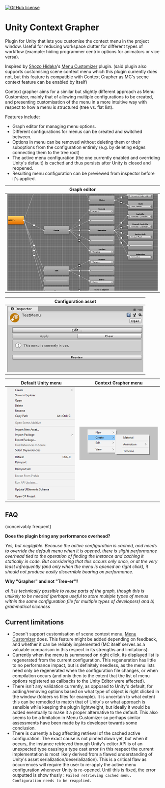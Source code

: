 [![GitHub license](https://img.shields.io/badge/license-MIT-blue.svg)](https://raw.githubusercontent.com/Smidgens/UnityQuickBuild/master/LICENSE.md)

# Unity Context Grapher
Plugin for Unity that lets you customise the context menu in the project window. Useful for reducing workspace clutter for different types of workflow (example: hiding programmer centric options for animators or vice versa).

Inspired by [Shozo Hidaka](https://assetstore.unity.com/publishers/15224)'s [Menu Customizer](https://assetstore.unity.com/packages/tools/utilities/menu-customizer-44011) plugin.
(said plugin also supports customising scene context menu which this plugin currently does not, but this feature is compatible with Context Grapher as MC's scene context feature can be enabled by itself)

Context grapher aims for a similar but slightly different approach as Menu Customizer, mainly that of allowing multiple configurations to be created, and presenting customisation of the menu in a more intuitive way with respect to how a menu is structured (tree vs. flat list).

Features include:
* Graph editor for managing menu options.
* Different configurations for menus can be created and switched between.
* Options in menu can be removed without deleting them or their suboptions from the configuration entirely (e.g. by deleting edges connecting them to the tree root)
* The active menu configuration (the one currently enabled and overriding Unity's default) is cached and thus persists after Unity is closed and reopened. 
* Resulting menu configuration can be previewed from inspector before it's applied.


| Graph editor |
| ------------- |
| ![Graph](/Screenshots/01.png?raw=true "Graph") |

| Configuration asset       |
| ------------- |
| ![Inspector](/Screenshots/03.png?raw=true "Inspector") |


| Default Unity menu | Context Grapher menu |
| ------------- |:-------------:|
| ![Unity Menu](/Screenshots/05.png?raw=true "Graph")      | ![Menu](/Screenshots/02.png?raw=true "Menu") |

## FAQ

(conceivably frequent)

**Does the plugin bring any performance overhead?**

*Yes, but negligible. Because the active configuration is cached, and needs to override the default menu when it is opened, there is slight performance overhead tied to the operation of finding the instance and caching it statically in code. But considering that this occurs only once, or at the very least infrequently (and only when the menu is opened on right click), it should not produce easily discernible bearing on performance.*

**Why "Grapher" and not "Tree-er"?**

*a) it is technically possible to reuse parts of the graph, though this is unlikely to be needed (perhaps useful to store multiple types of menus within the same configuration file for multiple types of developers) and b) grammatical niceness*

## Current limitations
* Doesn't support customisation of scene context menu, [Menu Customizer](https://assetstore.unity.com/packages/tools/utilities/menu-customizer-44011) does. This feature might be added depending on feedback, and whether it can be reliably implemented (MC itself serves as a valuable comparison in this respect in its strengths and limitations).
* Currently when the menu is summoned on right click, its displayed list is regenerated from the current configuration. This regeneration has little to no performance impact, but is definitely needless, as the menu lists need only be regenerated when the configuration file changes, or when compilation occurs (and only then to the extent that the list of menu options registered as callbacks to the Unity Editor were affected).
* There isn't any validation currently, as opposed to Unity's default, for adding/removing options based on what type of object is right clicked in the window (folders vs files for example). It is uncertain to what extent this can be remedied to match that of Unity's or what approach is sensible while keeping the plugin lightweight, but ideally it would be added eventually to make it a proper alternative to the default. This also seems to be a limitation in Menu Customizer so perhaps similar assessments have been made by its developer towards some conclusion.
* There is currently a bug affecting retrieval of the cached active configuration. The exact cause is not pinned down yet, but when it occurs, the instance retrieved through Unity's editor API is of an unexpected type causing a type cast error (in this respect the current implementation is most likely derived from a flawed understanding of Unity's asset serialization/deserialization). This is a critical flaw as occurrences will require the user to re-apply the active menu configuration whenever Unity is re-opened.
Until this is fixed, the error outputted is show thusly : `Failed retrieving cached menu. Configuration needs to be reapplied.`



